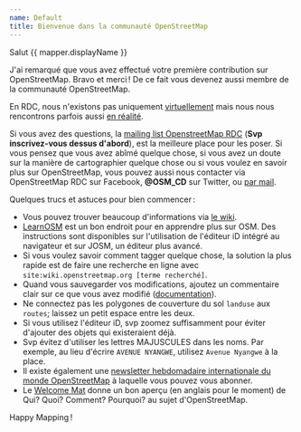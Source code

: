 ```yaml
---
name: Default
title: Bienvenue dans la communauté OpenStreetMap
---
```


Salut {{ mapper.displayName }}

J'ai remarqué que vous avez effectué votre première contribution sur OpenStreetMap. Bravo et merci ! De ce fait vous devenez aussi membre de la communauté OpenStreetMap.

En RDC, nous n'existons pas uniquement [virtuellement](https://openstreetmap.cd/) mais nous nous rencontrons parfois aussi [en réalité](https://wiki.openstreetmap.org/wiki/Congo-Kinshasa/Calendrier).

Si vous avez des questions, la [mailing list OpenstreetMap RDC](https://lists.openstreetmap.org/listinfo/talk-cd) (**Svp inscrivez-vous dessus d'abord**), est la meilleure place pour les poser. Si vous pensez que vous avez abîmé quelque chose, si vous avez un doute sur la manière de cartographier quelque chose ou si vous voulez en savoir plus sur OpenStreetMap,
vous pouvez aussi nous contacter via OpenStreetMap RDC sur Facebook, __@OSM_CD__ sur Twitter, ou [par mail](contact@openstreetmap.cd).

Quelques trucs et astuces pour bien commencer :

* Vous pouvez trouver beaucoup d'informations via [le wiki](https://wiki.openstreetmap.org/wiki/FR:Page_principale).
* [LearnOSM](http://learnosm.org/fr) est un bon endroit pour en apprendre plus sur OSM. Des instructions sont disponibles sur l'utilisation de l'éditeur iD intégré au navigateur et sur JOSM, un éditeur plus avancé.
* Si vous voulez savoir comment tagger quelque chose, la solution la plus rapide est de faire une recherche en ligne avec `site:wiki.openstreetmap.org [terme recherché]`.
* Quand vous sauvegarder vos modifications, ajoutez un commentaire clair sur ce que vous avez modifié ([documentation](https://wiki.openstreetmap.org/wiki/FR:Bons_commentaires_de_groupe_de_modifications)).
* Ne connectez pas les polygones de couverture du sol `landuse` aux `routes`; laissez un petit espace entre les deux.
* Si vous utilisez l'éditeur iD, svp zoomez suffisamment pour éviter d'ajouter des objets qui existeraient déjà.
* Svp évitez d'utiliser les lettres MAJUSCULES dans les noms. Par exemple, au lieu d'écrire `AVENUE NYANGWE`, utilisez `Avenue Nyangwe` à la place.
* Il existe également une [newsletter hebdomadaire internationale du monde OpenStreetMap](https://weeklyosm.eu/) à laquelle vous pouvez vous abonner.
* Le [Welcome Mat](https://welcome.openstreetmap.org/) donne un bon aperçu (en anglais pour le moment) de Qui? Quoi? Comment? Pourquoi? au sujet d'OpenStreetMap.

Happy Mapping !
